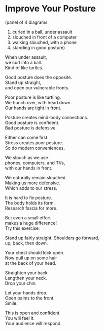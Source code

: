 # Improve Your Posture

(panel of 4 diagrams
  1. curled in a ball, under assault
  2. slouched in front of a computer
  3. walking slouched, with a phone
  4. standing in good posture)

When under assault,  
we curl into a ball.  
Kind of like turtles.

Good posture does the opposite.  
Stand up straight,  
and open our vulnerable fronts.

Poor posture is like turtling.  
We hunch over, with head down.  
Our hands are tight in front.

Posture creates mind-body connections.  
Good posture is confident.  
Bad posture is defensive.

Either can come first.  
Stress creates poor posture.  
So do modern conveniences.  

We slouch as we use  
phones, computers, and TVs,  
with our hands in front.

We naturally remain slouched.  
Making us more defensive.  
Which adds to our stress.

It is hard to fix posture.  
The body holds its form.  
Research fascia for more.

But even a small effort  
makes a huge difference!  
Try this exercise:

Stand up fairly straight.
Shoulders go forward,  
up, back, then down.

Your chest should lock open.  
Now pull up on some hair  
at the back of your head.

Straighten your back.  
Lengthen your neck.  
Drop your chin.

Let your hands drop.  
Open palms to the front.  
Smile.

This is open and confident.  
You will feel it.  
Your audience will respond.
